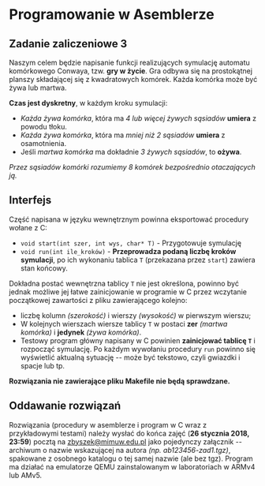 # Programowanie w Asemblerze
## Zadanie zaliczeniowe 3

Naszym celem będzie napisanie funkcji realizujących symulację automatu komórkowego Conwaya, tzw. __gry w życie__. Gra odbywa się na prostokątnej planszy składającej się z kwadratowych komórek. Każda komórka może być żywa lub martwa.

__Czas jest dyskretny__, w każdym kroku symulacji:

* _Każda żywa komórka_, która ma _4 lub więcej żywych sąsiadów_ __umiera__ z powodu tłoku.
* _Każda żywa komórka_, która ma _mniej niż 2 sąsiadów_ __umiera__ z osamotnienia.
* Jeśli _martwa komórka_ ma dokładnie _3 żywych sąsiadów_, to __ożywa__.

_Przez sąsiadów komórki rozumiemy 8 komórek bezpośrednio otaczających ją._

## Interfejs
Część napisana w języku wewnętrznym powinna eksportować procedury wołane z C:
* `void start(int szer, int wys, char* T)` - Przygotowuje symulację
* `void run(int ile_kroków)` - __Przeprowadza podaną liczbę kroków symulacji__, po ich wykonaniu tablica `T` (przekazana przez `start`) zawiera stan końcowy.

Dokładna postać wewnętrzna tablicy `T` nie jest określona, powinno być jednak możliwe jej łatwe zainicjowanie w programie w C przez wczytanie początkowej zawartości z pliku zawierającego kolejno:

* liczbę kolumn _(szerokość)_ i wierszy _(wysokość)_ w pierwszym wierszu;
* W kolejnych wierszach wiersze tablicy `T` w postaci __zer__ _(martwa komórka)_ i __jedynek__ _(żywa komórka)_.
* Testowy program główny napisany w C powinien __zainicjować tablicę `T`__ i rozpocząć symulację. Po każdym wywołaniu procedury `run` powinno się wyświetlić aktualną sytuację -- może być tekstowo, czyli gwiazdki i spacje lub tp.

__Rozwiązania nie zawierające pliku Makefile nie będą sprawdzane.__

## Oddawanie rozwiązań
Rozwiązania (procedury w asemblerze i program w C wraz z przykładowymi testami) należy wysłać do końca zajęć (__26 stycznia 2018, 23:59__) pocztą na [zbyszek@mimuw.edu.pl](mailto:zbyszek@mimuw.edu.pl) jako pojedynczy załącznik -- archiwum o nazwie wskazującej na autora _(np. ab123456-zad1.tgz)_, spakowane z osobnego katalogu o tej samej nazwie (ale bez tgz). Program ma działać na emulatorze QEMU zainstalowanym w laboratoriach w ARMv4 lub AMv5.
